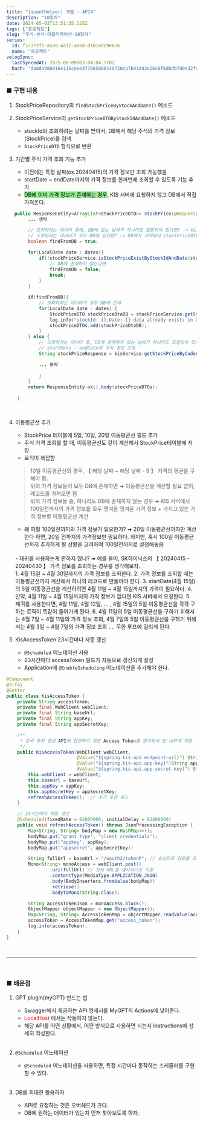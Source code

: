 ```yaml
---
title: "[quantHelper] 개발 - API4"
description: "10일차"
date: 2024-05-03T13:51:35.125Z
tags: ["프로젝트"]
slug: "주식-분석-어플리케이션-10일차"
series:
  id: f1c772f1-a5a9-4a12-ae8d-d10149c9e876
  name: "프로젝트"
velogSync:
  lastSyncedAt: 2025-08-09T03:04:04.770Z
  hash: "da8da980816e115ceee37786580014d720cb7b41d43a26c0f6d8db7d0e32fe75"
---
```


### ■ 구현 내용

1. StockPriceRepository의 ```findStockPriceByStockAndDate()``` 메소드
2. StockPriceService의 ```getStockPriceDTOByStockIdAndDate()``` 메소드
   - stockId와 조회하려는 날짜를 받아서, DB에서 해당 주식의 가격 정보(StockPrice)를 검색
   - ```StockPriceDTO``` 형식으로 반환



3. 기간별 주식 가격 조회 기능 추가
   - 이전에는 특정 날짜(ex.20240415)의 가격 정보만 조회 가능했음
   - startDate ~ endDate까지의 가격 정보를 한꺼번에 조회할 수 있도록 기능 추가
   - <span style = "background-color: lightgreen; color:black">DB에 이미 가격 정보가 존재하는 경우</span>, KIS 서버에 요청하지 않고 DB에서 직접 가져온다.
   
``` java
   public ResponseEntity<ArrayList<StockPriceDTO>> stockPrice(@RequestBody GetStockPriceRequest request) throws JsonProcessingException {
        ... 생략

        // 조회하려는 데이터 중에, DB에 없는 날짜가 하나라도 포함되어 있다면? -> Kis 서버에 새로 요첨
        // 조회하려는 데이터가 모두 DB에 있다면? -> DB에서 가져와서 stockPriceDTOs에 넣어줌
        boolean findFromDB = true;

        for(LocalDate date : dates){
            if(!stockPriceService.isStockPriceExistByStockIdAndDate(stockId, date)){
                // DB에 존재하지 않는다면
                findFromDB = false;
                break;
            }
        }

        if(findFromDB){
            // 조회하려는 데이터가 모두 DB에 존재
            for(LocalDate date : dates) {
                StockPriceDTO stockPriceDtoDB = stockPriceService.getStockPriceDTOByStockIdAndDate(stockId, date);
                log.info("stockId: {},Date: {} data already exists in DB. Got Data From DB", stockId, date);
                stockPriceDTOs.add(stockPriceDtoDB);
            }
        } else {
            // 조회하려는 데이터 중, DB에 존재하지 않는 날짜가 하나라도 포함되어 있다면
            // startDate ~ endDate의 주식 정보 조회
            String stockPriceResponse = kisService.getStockPriceByCodeAndDate(stockCode, request.getStartDate(), request.getEndDate()).block();

            ... 중략
            
            }
        }
        return ResponseEntity.ok().body(stockPriceDTOs);

    }
```

<br>

4. 이동평균선 추가
   - StockPrice 테이블에 5일, 10일, 20일 이동평균선 필드 추가
   - 주식 가격 조회를 할 때, 이동평균선도 같이 계산해서 StockPrice테이블에 저장
   - 로직이 복잡함
   >  10일 이동평균선의 경우, 【 해당 날짜 ~ 해당 날짜 - 9 】 가격의 평균을 구해야 함.
   <br>위의 가격 정보들이 모두 DB에 존재하면
   ➜ 이동평균선을 계산할 필요 없이, 레코드를 가져오면 됨
   <br>위의 가격 정보들 중, 하나라도 DB에 존재하지 않는 경우
   ➜ KIS 서버에서 100일전까지의 가격 정보를 모두 땡겨옴
   땡겨온 가격 정보 + 가지고 있는 가격 정보로 이동평균선 계산
   - 왜 하필 100일전까지의 가격 정보가 필요한가?
   ➜ 20일 이동평균선까지만 계산한다 하면, 20일 전까지의 가격정보만 필요하다. 하지만, 혹시 100일 이동평균선까지 추가하게 될 상황을 고려하여 100일전까지로 설정해놓음
   <br>
   - 재귀를 사용하는게 편하지 않나?
   ➜ 예를 들어, SK하이닉스의 【 20240415 - 20240430 】 가격 정보를 조회하는 경우를 생각해보자.
   <br>
   1. 4월 15일 ~ 4월 30일까지의 가격 정보를 조회한다.
   2. 가격 정보를 조회할 때는 이동평균선까지 계산해서 하나의 레코드로 만들어야 한다.
   3. startDate(4월 15일)의 5일 이동평균선을 계산하려면 4월 11일 ~ 4월 15일까지의 가격이 필요하다.
   4. 만약, 4월 11일 ~ 4월 15일까지의 가격 정보가 없다면 KIS 서버에서 요청한다.
   5. 재귀를 사용한다면, 4월 11일, 4월 12일, ... , 4월 15일의 5일 이동평균선을 각각 구하는 로직이 똑같이 들어가게 된다.
   6. 4월 11일의 5일 이동평균선을 구하기 위해서는 4월 7일 ~ 4월 11일의 가격 정보 조회,
   4월 7일의 5일 이동평균선을 구하기 위해서는 4월 3일 ~ 4월 7일의 가격 정보 조회 ....
   무한 루프에 걸리게 된다.
   <br>
   
5. KisAccessToken 23시간마다 자동 갱신
   - ```@Scheduled``` 어노테이션 사용
   - 23시간마다 accessToken 필드가 자동으로 갱신되게 설정
   - Application에 ```@EnableScheduling``` 어노테이션을 추가해야 한다.
```java
@Component
@Slf4j
@Getter
public class KisAccessToken {
    private String accessToken;
    private final WebClient webClient;
    private final String baseUrl;
    private final String appKey;
    private final String appSecretKey;

    /**
     * 한국 투자 증권 API에 접근하기 위한 Access Token를 받아와서 빈 내부에 저장
     */
    public KisAccessToken(WebClient webClient,
                          @Value("${spring.kis-api.endpoint-url}") String baseUrl,
                          @Value("${spring.kis-api.app-key}")String appKey,
                          @Value("${spring.kis-api.app-secret-key}") String appSecretKey) throws JsonProcessingException {
        this.webClient = webClient;
        this.baseUrl = baseUrl;
        this.appKey = appKey;
        this.appSecretKey = appSecretKey;
        refreshAccessToken();  // 초기 토큰 로드
    }

    // 23시간마다 자동 갱신
    @Scheduled(fixedRate = 82800000, initialDelay = 82800000)
    public void refreshAccessToken() throws JsonProcessingException {
        Map<String, String> bodyMap = new HashMap<>();
        bodyMap.put("grant_type", "client_credentials");
        bodyMap.put("appkey", appKey);
        bodyMap.put("appsecret", appSecretKey);

        String fullUrl = baseUrl + "/oauth2/tokenP"; // 호스트와 경로를 조합
        Mono<String> monoAccess = webClient.post()
                .uri(fullUrl) // 전체 URL을 명시적으로 지정
                .contentType(MediaType.APPLICATION_JSON)
                .body(BodyInserters.fromValue(bodyMap))
                .retrieve()
                .bodyToMono(String.class);

        String accessTokenJson = monoAccess.block();
        ObjectMapper objectMapper = new ObjectMapper();
        Map<String, String> AccessTokenMap = objectMapper.readValue(accessTokenJson, Map.class);
        accessToken = AccessTokenMap.get("access_token");
        log.info(accessToken);
    }
}
```


<br>

---

<br>

### ■ 배운점



1. GPT plugin(myGPT) 만드는 법
   - Swagger에서 제공하는 API 명세서를 MyGPT의 Actions에 넣어준다.
   - <span style = "color:red">LocalHost</span> 에서는 작동하지 않는다.
   - 해당 API를 어떤 상황에서, 어떤 방식으로 사용하면 되는지 Instructions에 상세히 작성한다.
   <br>
   
2. ```@Scheduled``` 어노테이션
   - ```@Scheduled``` 어노테이션을 사용하면, 특정 시간마다 동작하는 스케줄러를 구현할 수 있다.
   <br>
3. DB를 최대한 활용하자
   - API로 요청하는 것은 오버헤드가 크다.
   - DB에 원하는 데이터가 있는지 먼저 찾아보도록 하자.








